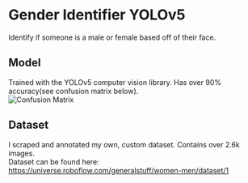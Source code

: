 # Gender Identifier YOLOv5
 Identify if someone is a male or female based off of their face.
  
## Model  
Trained with the YOLOv5 computer vision library. Has over 90% accuracy(see confusion matrix below).  
![Confusion Matrix](confusionMatrix.png)  

## Dataset
I scraped and annotated my own, custom dataset. Contains over 2.6k images.  
Dataset can be found here: https://universe.roboflow.com/generalstuff/women-men/dataset/1

